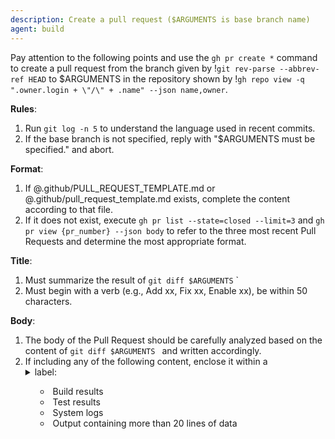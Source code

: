 ```yaml
---
description: Create a pull request ($ARGUMENTS is base branch name)
agent: build
---
```


Pay attention to the following points and use the `gh pr create *` command to
create a pull request from the branch given by
!`git rev-parse --abbrev-ref HEAD` to $ARGUMENTS in the repository shown by
!`gh repo view -q ".owner.login + \"/\" + .name" --json name,owner`.

**Rules**:

1. Run `git log -n 5` to understand the language used in recent commits.
2. If the base branch is not specified, reply with "$ARGUMENTS must be
   specified." and abort.

**Format**:

1. If @.github/PULL_REQUEST_TEMPLATE.md or @.github/pull_request_template.md
   exists, complete the content according to that file.
2. If it does not exist, execute `gh pr list --state=closed --limit=3` and
   `gh pr view {pr_number} --json body` to refer to the three most recent Pull
   Requests and determine the most appropriate format.

**Title**:

1. Must summarize the result of `git diff $ARGUMENTS` `
2. Must begin with a verb (e.g., Add xx, Fix xx, Enable xx), be within 50
   characters.

**Body**:

1. The body of the Pull Request should be carefully analyzed based on the
   content of `git diff $ARGUMENTS ` and written accordingly.
2. If including any of the following content, enclose it within a <details>
   block and set an appropriate <summary> label:
   - Build results
   - Test results
   - System logs
   - Output containing more than 20 lines of data
